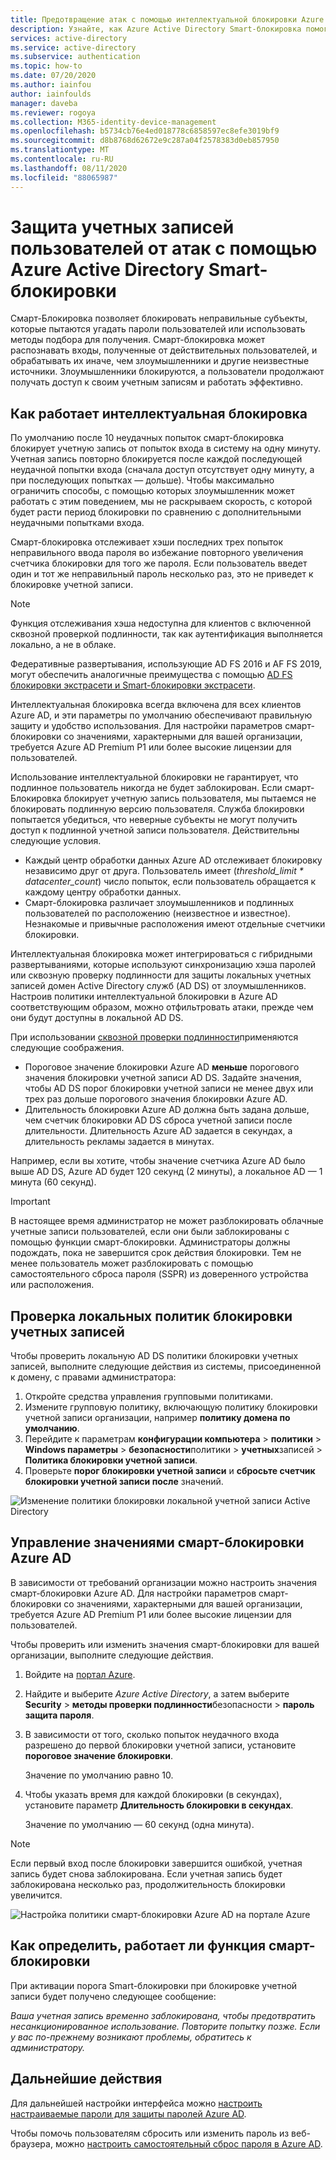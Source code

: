 ```yaml
---
title: Предотвращение атак с помощью интеллектуальной блокировки Azure Active Directory
description: Узнайте, как Azure Active Directory Smart-блокировка помогает защитить организацию от атак методом подбора, которые пытаются угадать пароли пользователей.
services: active-directory
ms.service: active-directory
ms.subservice: authentication
ms.topic: how-to
ms.date: 07/20/2020
ms.author: iainfou
author: iainfoulds
manager: daveba
ms.reviewer: rogoya
ms.collection: M365-identity-device-management
ms.openlocfilehash: b5734cb76e4ed018778c6858597ec8efe3019bf9
ms.sourcegitcommit: d8b8768d62672e9c287a04f2578383d0eb857950
ms.translationtype: MT
ms.contentlocale: ru-RU
ms.lasthandoff: 08/11/2020
ms.locfileid: "88065987"
---
```

# <a name="protect-user-accounts-from-attacks-with-azure-active-directory-smart-lockout"></a>Защита учетных записей пользователей от атак с помощью Azure Active Directory Smart-блокировки

Смарт-Блокировка позволяет блокировать неправильные субъекты, которые пытаются угадать пароли пользователей или использовать методы подбора для получения. Смарт-блокировка может распознавать входы, полученные от действительных пользователей, и обрабатывать их иначе, чем злоумышленники и другие неизвестные источники. Злоумышленники блокируются, а пользователи продолжают получать доступ к своим учетным записям и работать эффективно.

## <a name="how-smart-lockout-works"></a>Как работает интеллектуальная блокировка

По умолчанию после 10 неудачных попыток смарт-блокировка блокирует учетную запись от попыток входа в систему на одну минуту. Учетная запись повторно блокируется после каждой последующей неудачной попытки входа (сначала доступ отсутствует одну минуту, а при последующих попытках — дольше). Чтобы максимально ограничить способы, с помощью которых злоумышленник может работать с этим поведением, мы не раскрываем скорость, с которой будет расти период блокировки по сравнению с дополнительными неудачными попытками входа.

Смарт-блокировка отслеживает хэши последних трех попыток неправильного ввода пароля во избежание повторного увеличения счетчика блокировки для того же пароля. Если пользователь введет один и тот же неправильный пароль несколько раз, это не приведет к блокировке учетной записи.

> [!NOTE]
> Функция отслеживания хэша недоступна для клиентов с включенной сквозной проверкой подлинности, так как аутентификация выполняется локально, а не в облаке.

Федеративные развертывания, использующие AD FS 2016 и AF FS 2019, могут обеспечить аналогичные преимущества с помощью [AD FS блокировки экстрасети и Smart-блокировки экстрасети](/windows-server/identity/ad-fs/operations/configure-ad-fs-extranet-smart-lockout-protection).

Интеллектуальная блокировка всегда включена для всех клиентов Azure AD, и эти параметры по умолчанию обеспечивают правильную защиту и удобство использования. Для настройки параметров смарт-блокировки со значениями, характерными для вашей организации, требуется Azure AD Premium P1 или более высокие лицензии для пользователей.

Использование интеллектуальной блокировки не гарантирует, что подлинное пользователь никогда не будет заблокирован. Если смарт-Блокировка блокирует учетную запись пользователя, мы пытаемся не блокировать подлинную версию пользователя. Служба блокировки попытается убедиться, что неверные субъекты не могут получить доступ к подлинной учетной записи пользователя. Действительны следующие условия.

* Каждый центр обработки данных Azure AD отслеживает блокировку независимо друг от друга. Пользователь имеет (*threshold_limit * datacenter_count*) число попыток, если пользователь обращается к каждому центру обработки данных.
* Смарт-блокировка различает злоумышленников и подлинных пользователей по расположению (неизвестное и известное). Незнакомые и привычные расположения имеют отдельные счетчики блокировки.

Интеллектуальная блокировка может интегрироваться с гибридными развертываниями, которые используют синхронизацию хэша паролей или сквозную проверку подлинности для защиты локальных учетных записей домен Active Directory служб (AD DS) от злоумышленников. Настроив политики интеллектуальной блокировки в Azure AD соответствующим образом, можно отфильтровать атаки, прежде чем они будут доступны в локальной AD DS.

При использовании [сквозной проверки подлинности](../hybrid/how-to-connect-pta.md)применяются следующие соображения.

* Пороговое значение блокировки Azure AD **меньше** порогового значения блокировки учетной записи AD DS. Задайте значения, чтобы AD DS порог блокировки учетной записи не менее двух или трех раз дольше порогового значения блокировки Azure AD.
* Длительность блокировки Azure AD должна быть задана дольше, чем счетчик блокировки AD DS сброса учетной записи после длительности. Длительность Azure AD задается в секундах, а длительность рекламы задается в минутах.

Например, если вы хотите, чтобы значение счетчика Azure AD было выше AD DS, Azure AD будет 120 секунд (2 минуты), а локальное AD — 1 минута (60 секунд).

> [!IMPORTANT]
> В настоящее время администратор не может разблокировать облачные учетные записи пользователей, если они были заблокированы с помощью функции смарт-блокировки. Администраторы должны подождать, пока не завершится срок действия блокировки. Тем не менее пользователь может разблокировать с помощью самостоятельного сброса пароля (SSPR) из доверенного устройства или расположения.

## <a name="verify-on-premises-account-lockout-policy"></a>Проверка локальных политик блокировки учетных записей

Чтобы проверить локальную AD DS политики блокировки учетных записей, выполните следующие действия из системы, присоединенной к домену, с правами администратора:

1. Откройте средства управления групповыми политиками.
2. Измените групповую политику, включающую политику блокировки учетной записи организации, например **политику домена по умолчанию**.
3. Перейдите к параметрам **конфигурации компьютера**  >  **политики**  >  **Windows параметры**  >  **безопасности**политики  >  **учетных**записей  >  **Политика блокировки учетной записи**.
4. Проверьте **порог блокировки учетной записи** и **сбросьте счетчик блокировки учетной записи после** значений.

![Изменение политики блокировки локальной учетной записи Active Directory](./media/howto-password-smart-lockout/active-directory-on-premises-account-lockout-policy.png)

## <a name="manage-azure-ad-smart-lockout-values"></a>Управление значениями смарт-блокировки Azure AD

В зависимости от требований организации можно настроить значения смарт-блокировки Azure AD. Для настройки параметров смарт-блокировки со значениями, характерными для вашей организации, требуется Azure AD Premium P1 или более высокие лицензии для пользователей.

Чтобы проверить или изменить значения смарт-блокировки для вашей организации, выполните следующие действия.

1. Войдите на [портал Azure](https://portal.azure.com).
1. Найдите и выберите *Azure Active Directory*, а затем выберите **Security**  >  **методы проверки подлинности**безопасности  >  **пароль защита пароля**.
1. В зависимости от того, сколько попыток неудачного входа разрешено до первой блокировки учетной записи, установите **пороговое значение блокировки**.

    Значение по умолчанию равно 10.

1. Чтобы указать время для каждой блокировки (в секундах), установите параметр **Длительность блокировки в секундах**.

    Значение по умолчанию — 60 секунд (одна минута).

> [!NOTE]
> Если первый вход после блокировки завершится ошибкой, учетная запись будет снова заблокирована. Если учетная запись будет заблокирована несколько раз, продолжительность блокировки увеличится.

![Настройка политики смарт-блокировки Azure AD на портале Azure](./media/howto-password-smart-lockout/azure-active-directory-custom-smart-lockout-policy.png)

## <a name="how-to-determine-if-the-smart-lockout-feature-is-working-or-not"></a>Как определить, работает ли функция смарт-блокировки

При активации порога Smart-блокировки при блокировке учетной записи будет получено следующее сообщение:

*Ваша учетная запись временно заблокирована, чтобы предотвратить несанкционированное использование. Повторите попытку позже. Если у вас по-прежнему возникают проблемы, обратитесь к администратору.*

## <a name="next-steps"></a>Дальнейшие действия

Для дальнейшей настройки интерфейса можно [настроить настраиваемые пароли для защиты паролей Azure AD](tutorial-configure-custom-password-protection.md).

Чтобы помочь пользователям сбросить или изменить пароль из веб-браузера, можно [настроить самостоятельный сброс пароля в Azure AD](tutorial-enable-sspr.md).
